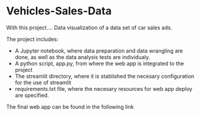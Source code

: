 # Vehicles-Sales-Data

With this project....
Data visualization of a data set of car sales ads.


The project includes:
- A Jupyter notebook, where data preparation and data wrangling are done, as well as the data analysis tests are individualy.
- A python script, app.py, from where the web app is integrated to the project
- The streamlit directory, where it is stablished the necesary configuration for the use of streamlit
- requirements.txt file, where the necesary resources for web app deploy are specified.

The final web app can be found in the following link
